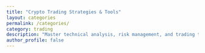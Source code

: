 ```yaml
---
title: "Crypto Trading Strategies & Tools"
layout: categories
permalink: /categories/
category: trading
description: "Master technical analysis, risk management, and trading tools tailored for crypto markets."
author_profile: false
---
```


